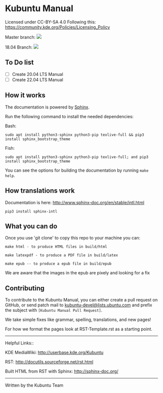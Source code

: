 Kubuntu Manual
===============

Licensed under CC-BY-SA 4.0 
Following this: https://community.kde.org/Policies/Licensing_Policy

Master branch: ![](https://travis-ci.org/ahoneybun/kubuntu-manual.svg?branch=master)

18.04 Branch:  ![](https://travis-ci.org/ahoneybun/kubuntu-manual.svg?branch=kubuntu-18.04-LTS)

## To Do list

- [ ] Create 20.04 LTS Manual
- [ ] Create 22.04 LTS Manual

## How it works

The documentation is powered by [Sphinx](http://www.sphinx-doc.org/en/stable/).

Run the following command to install the needed dependencies:

Bash:

```
sudo apt install python3-sphinx python3-pip texlive-full && pip3 install sphinx_bootstrap_theme
```                                                                                            

Fish:

```
sudo apt install python3-sphinx python3-pip texlive-full; and pip3 install sphinx_bootstrap_theme
```
                                                                                                           
You can see the options for building the documentation by running `make help`.                             

## How translations work

Documentation is here: http://www.sphinx-doc.org/en/stable/intl.html

```
pip3 install sphinx-intl
```

## What you can do

Once you use 'git clone' to copy this repo to your machine you can:

```
make html - to produce HTML files in build/html
```

```
make latexpdf - to produce a PDF file in build/latex
```

```
make epub -- to produce a epub file in build/epub
```

We are aware that the images in the epub are pixely and looking for a fix
                                                                                                           
## Contributing                                                                                            
                                                                                                           
To contribute to the Kubuntu Manual, you can either create a pull request on GitHub, or send patch mail to 
[kubuntu-devel@lists.ubuntu.com](mailto:kubuntu-devel@lists.ubuntu.com) and prefix the subject with `[Kubuntu Manual Pull Request]`.                

We take simple fixes like grammar, spelling, translations, and new pages!

For how we format the pages look at RST-Template.rst as a starting point.

***
Helpful Links::

KDE MediaWiki: http://userbase.kde.org/Kubuntu

RST: http://docutils.sourceforge.net/rst.html

Built HTML from RST with Sphinx:
http://sphinx-doc.org/

---
Written by the Kubuntu Team
